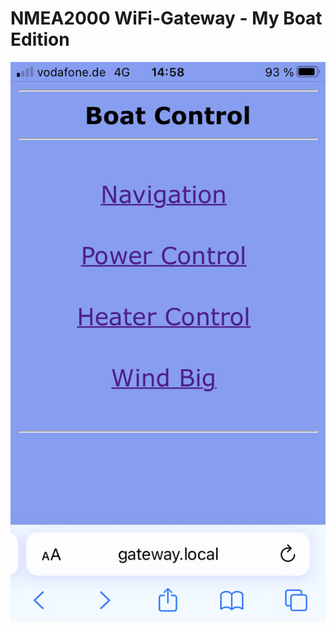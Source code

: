 # NMEA2000 WiFi-Gateway - My Boat Edition

![MainPage](https://github.com/AK-Homberger/NMEA2000-Gateway-My-Boat-Edition/blob/main/Pictures/MainPage.png)

